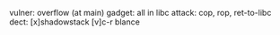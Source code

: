 vulner: overflow (at main)
gadget: all in libc
attack: cop, rop, ret-to-libc
dect: [x]shadowstack [v]c-r blance
